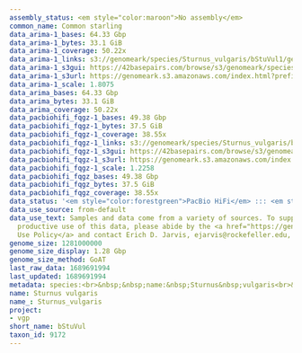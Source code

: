 ```yaml
---
assembly_status: <em style="color:maroon">No assembly</em>
common_name: Common starling
data_arima-1_bases: 64.33 Gbp
data_arima-1_bytes: 33.1 GiB
data_arima-1_coverage: 50.22x
data_arima-1_links: s3://genomeark/species/Sturnus_vulgaris/bStuVul1/genomic_data/arima/<br>
data_arima-1_s3gui: https://42basepairs.com/browse/s3/genomeark/species/Sturnus_vulgaris/bStuVul1/genomic_data/arima/
data_arima-1_s3url: https://genomeark.s3.amazonaws.com/index.html?prefix=species/Sturnus_vulgaris/bStuVul1/genomic_data/arima/
data_arima-1_scale: 1.8075
data_arima_bases: 64.33 Gbp
data_arima_bytes: 33.1 GiB
data_arima_coverage: 50.22x
data_pacbiohifi_fqgz-1_bases: 49.38 Gbp
data_pacbiohifi_fqgz-1_bytes: 37.5 GiB
data_pacbiohifi_fqgz-1_coverage: 38.55x
data_pacbiohifi_fqgz-1_links: s3://genomeark/species/Sturnus_vulgaris/bStuVul1/genomic_data/pacbio_hifi/<br>
data_pacbiohifi_fqgz-1_s3gui: https://42basepairs.com/browse/s3/genomeark/species/Sturnus_vulgaris/bStuVul1/genomic_data/pacbio_hifi/
data_pacbiohifi_fqgz-1_s3url: https://genomeark.s3.amazonaws.com/index.html?prefix=species/Sturnus_vulgaris/bStuVul1/genomic_data/pacbio_hifi/
data_pacbiohifi_fqgz-1_scale: 1.2258
data_pacbiohifi_fqgz_bases: 49.38 Gbp
data_pacbiohifi_fqgz_bytes: 37.5 GiB
data_pacbiohifi_fqgz_coverage: 38.55x
data_status: '<em style="color:forestgreen">PacBio HiFi</em> ::: <em style="color:forestgreen">Arima</em>'
data_use_source: from-default
data_use_text: Samples and data come from a variety of sources. To support fair and
  productive use of this data, please abide by the <a href="https://genome10k.soe.ucsc.edu/data-use-policies/">Data
  Use Policy</a> and contact Erich D. Jarvis, ejarvis@rockefeller.edu, with any questions.
genome_size: 1281000000
genome_size_display: 1.28 Gbp
genome_size_method: GoAT
last_raw_data: 1689691994
last_updated: 1689691994
metadata: species:<br>&nbsp;&nbsp;name:&nbsp;Sturnus&nbsp;vulgaris<br>&nbsp;&nbsp;individuals:<br>&nbsp;&nbsp;-&nbsp;short_name:&nbsp;bStuVul1<br>&nbsp;&nbsp;short_name:&nbsp;bStuVul<br>&nbsp;&nbsp;taxon_id:&nbsp;9172<br>&nbsp;&nbsp;common_name:&nbsp;Common&nbsp;starling<br>&nbsp;&nbsp;genome_size:&nbsp;1281000000<br>&nbsp;&nbsp;genome_size_method:&nbsp;GoAT<br>&nbsp;&nbsp;order:<br>&nbsp;&nbsp;&nbsp;&nbsp;name:&nbsp;Passeriformes<br>&nbsp;&nbsp;family:<br>&nbsp;&nbsp;&nbsp;&nbsp;name:&nbsp;Sturnidae<br>&nbsp;&nbsp;project:&nbsp;[&nbsp;vgp&nbsp;]<br>
name: Sturnus vulgaris
name_: Sturnus_vulgaris
project:
- vgp
short_name: bStuVul
taxon_id: 9172
---
```

